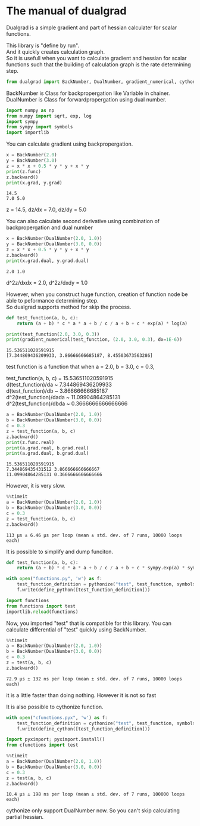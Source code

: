 
# The manual of dualgrad

Dualgrad is a simple gradient and part of hessian calculater for scalar functions.  

This library is "define by run".  
And it quickly creates calculation graph.  
So it is usefull when you want to calculate gradient and hessian for scalar functions such that the building of calculation graph is the rate determining step.  


```python
from dualgrad import BackNumber, DualNumber, gradient_numerical, cythonize, pythonize, define_cython, define_python
```

BackNumber is Class for backpropergation like Variable in chainer.  
DualNumber is Class for forwardpropergation using dual number.  


```python
import numpy as np
from numpy import sqrt, exp, log
import sympy
from sympy import symbols
import importlib
```

You can calculate gradient using backpropergation.


```python
x = BackNumber(2.0)
y = BackNumber(3.0)
z = x * x + 0.5 * y * y + x * y
print(z.func)
z.backward()
print(x.grad, y.grad)
```

    14.5
    7.0 5.0


z = 14.5, dz/dx = 7.0, dz/dy = 5.0

You can also calculate second derivative using combination of backpropergation and dual number


```python
x = BackNumber(DualNumber(2.0, 1.0))
y = BackNumber(DualNumber(3.0, 0.0))
z = x * x + 0.5 * y * y + x * y
z.backward()
print(x.grad.dual, y.grad.dual)
```

    2.0 1.0


d^2z/dxdx = 2.0, d^2z/dxdy = 1.0

However, when you construct huge function, creation of function node be able to peformance determining step.  
So dualgrad supports method for skip the process.


```python
def test_function(a, b, c):
    return (a + b) * c * a * a + b / c / a + b + c * exp(a) * log(a)

print(test_function(2.0, 3.0, 0.3))
print(gradient_numerical(test_function, (2.0, 3.0, 0.3), dx=1E-6))
```

    15.536511020591915
    [7.344869436209933, 3.86666666685187, 8.45503673563286]


test function is a function that when
a = 2.0, b = 3.0, c = 0.3,

test_function(a, b, c) = 15.536511020591915  
d(test_function)/da ~ 7.344869436209933  
d(test_function)/db ~ 3.86666666685187  
d^2(test_function)/dada ~ 11.09904864285131  
d^2(test_function)/dbda ~ 0.3666666666666666  


```python
a = BackNumber(DualNumber(2.0, 1.0))
b = BackNumber(DualNumber(3.0, 0.0))
c = 0.3
z = test_function(a, b, c)
z.backward()
print(z.func.real)
print(a.grad.real, b.grad.real)
print(a.grad.dual, b.grad.dual)
```

    15.536511020591915
    7.344869435431512 3.866666666666667
    11.09904864285131 0.3666666666666666


However, it is very slow.


```python
%%timeit
a = BackNumber(DualNumber(2.0, 1.0))
b = BackNumber(DualNumber(3.0, 0.0))
c = 0.3
z = test_function(a, b, c)
z.backward()
```

    113 µs ± 6.46 µs per loop (mean ± std. dev. of 7 runs, 10000 loops each)


It is possible to simplify and dump funciton.


```python
def test_function(a, b, c):
    return (a + b) * c * a * a + b / c / a + b + c * sympy.exp(a) * sympy.log(a)
```


```python
with open("functions.py", 'w') as f:
    test_function_definition = pythonize("test", test_function, symbols("a, b"), symbols("c,"))
    f.write(define_python([test_function_definition]))
```


```python
import functions
from functions import test
importlib.reload(functions)
```






Now, you imported "test" that is compatible for this library.
You can calculate differential of "test" quickly using BackNumber.


```python
%%timeit
a = BackNumber(DualNumber(2.0, 1.0))
b = BackNumber(DualNumber(3.0, 0.0))
c = 0.3
z = test(a, b, c)
z.backward()
```

    72.9 µs ± 132 ns per loop (mean ± std. dev. of 7 runs, 10000 loops each)


it is a little faster than doing nothing. However it is not so fast

It is also possible to cythonize function.


```python
with open("cfunctions.pyx", 'w') as f:
    test_function_definition = cythonize("test", test_function, symbols("a, b"), symbols("c,"))
    f.write(define_cython([test_function_definition]))
```


```python
import pyximport; pyximport.install()
from cfunctions import test
```


```python
%%timeit
a = BackNumber(DualNumber(2.0, 1.0))
b = BackNumber(DualNumber(3.0, 0.0))
c = 0.3
z = test(a, b, c)
z.backward()
```

    10.4 µs ± 198 ns per loop (mean ± std. dev. of 7 runs, 100000 loops each)


cythonize only support DualNumber now. So you can't skip calculating partial hessian.


```python

```

